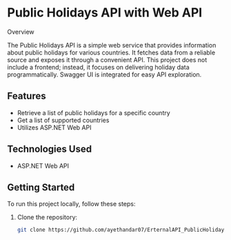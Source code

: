 # Public Holidays API with Web API

Overview

The Public Holidays API is a simple web service that provides information about public holidays for various countries. It fetches data from a reliable source and exposes it through a convenient API. This project does not include a frontend; instead, it focuses on delivering holiday data programmatically. Swagger UI is integrated for easy API exploration.

## Features

- Retrieve a list of public holidays for a specific country
- Get a list of supported countries
- Utilizes ASP.NET Web API 

## Technologies Used

- ASP.NET Web API

## Getting Started

To run this project locally, follow these steps:

1. Clone the repository:
   ```bash
   git clone https://github.com/ayethandar07/ErternalAPI_PublicHolidays.git
